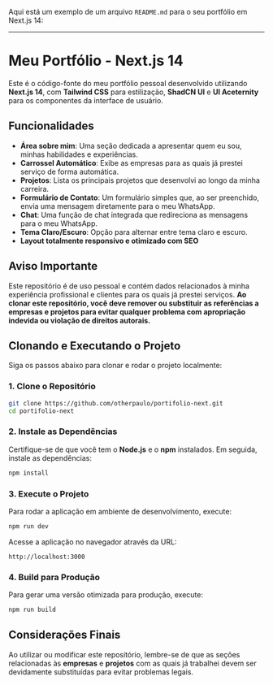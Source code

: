 Aqui está um exemplo de um arquivo `README.md` para o seu portfólio em Next.js 14:

---

# Meu Portfólio - Next.js 14

Este é o código-fonte do meu portfólio pessoal desenvolvido utilizando **Next.js 14**, com **Tailwind CSS** para estilização, **ShadCN UI** e **UI Aceternity** para os componentes da interface de usuário.

## Funcionalidades

- **Área sobre mim**: Uma seção dedicada a apresentar quem eu sou, minhas habilidades e experiências.
- **Carrossel Automático**: Exibe as empresas para as quais já prestei serviço de forma automática.
- **Projetos**: Lista os principais projetos que desenvolvi ao longo da minha carreira.
- **Formulário de Contato**: Um formulário simples que, ao ser preenchido, envia uma mensagem diretamente para o meu WhatsApp.
- **Chat**: Uma função de chat integrada que redireciona as mensagens para o meu WhatsApp.
- **Tema Claro/Escuro**: Opção para alternar entre tema claro e escuro.
- **Layout totalmente responsivo e otimizado com SEO**

## Aviso Importante

Este repositório é de uso pessoal e contém dados relacionados à minha experiência profissional e clientes para os quais já prestei serviços. **Ao clonar este repositório, você deve remover ou substituir as referências a empresas e projetos para evitar qualquer problema com apropriação indevida ou violação de direitos autorais.**

## Clonando e Executando o Projeto

Siga os passos abaixo para clonar e rodar o projeto localmente:

### 1. Clone o Repositório

```bash
git clone https://github.com/otherpaulo/portifolio-next.git
cd portifolio-next
```

### 2. Instale as Dependências

Certifique-se de que você tem o **Node.js** e o **npm** instalados. Em seguida, instale as dependências:

```bash
npm install
```

### 3. Execute o Projeto

Para rodar a aplicação em ambiente de desenvolvimento, execute:

```bash
npm run dev
```

Acesse a aplicação no navegador através da URL:

```
http://localhost:3000
```

### 4. Build para Produção

Para gerar uma versão otimizada para produção, execute:

```bash
npm run build
```

## Considerações Finais

Ao utilizar ou modificar este repositório, lembre-se de que as seções relacionadas às **empresas** e **projetos** com as quais já trabalhei devem ser devidamente substituídas para evitar problemas legais.


